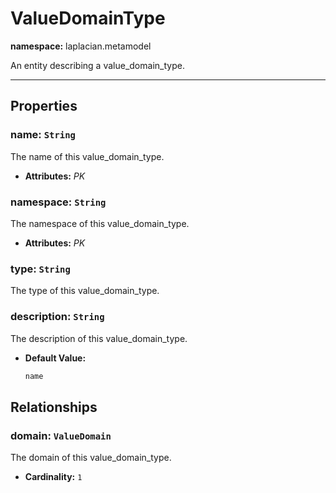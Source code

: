 # **ValueDomainType**
**namespace:** laplacian.metamodel

An entity describing a value_domain_type.



---

## Properties

### name: `String`
The name of this value_domain_type.
- **Attributes:** *PK*

### namespace: `String`
The namespace of this value_domain_type.
- **Attributes:** *PK*

### type: `String`
The type of this value_domain_type.

### description: `String`
The description of this value_domain_type.
- **Default Value:**
  ```kotlin
  name
  ```

## Relationships

### domain: `ValueDomain`
The domain of this value_domain_type.
- **Cardinality:** `1`